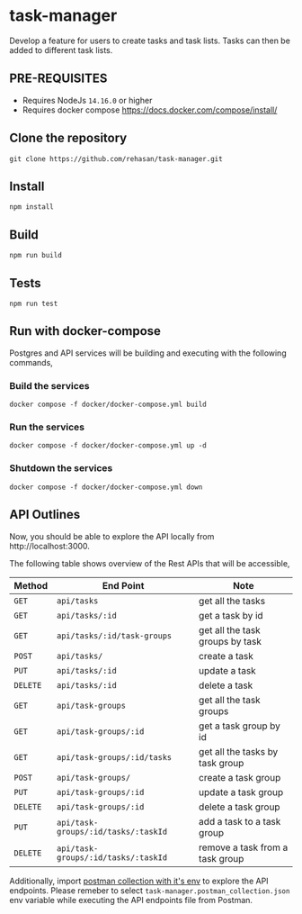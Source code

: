 # task-manager

Develop a feature for users to create tasks and task lists. Tasks can then be added to different task lists.

## PRE-REQUISITES

- Requires NodeJs `14.16.0` or higher
- Requires docker compose https://docs.docker.com/compose/install/

## Clone the repository

    git clone https://github.com/rehasan/task-manager.git

## Install

    npm install

## Build

    npm run build
  
## Tests

    npm run test

## Run with docker-compose

Postgres and API services will be building and executing with the following commands,

### Build the services

    docker compose -f docker/docker-compose.yml build

### Run the services

    docker compose -f docker/docker-compose.yml up -d

### Shutdown the services

    docker compose -f docker/docker-compose.yml down

## API Outlines

Now, you should be able to explore the API locally from http://localhost:3000.

The following table shows overview of the Rest APIs that will be accessible,

| Method    | End Point                           | Note
| --------- | ----------------------------------- | ----------------------------------- |      
| `GET`     | `api/tasks`	                      | get all the tasks                   |
| `GET`     | `api/tasks/:id`                     | get a task by id                    |
| `GET`     | `api/tasks/:id/task-groups`	      | get all the task groups by task     |
| `POST`    | `api/tasks/`                        | create a task                       |
| `PUT`     | `api/tasks/:id`                     | update a task                       |
| `DELETE`  | `api/tasks/:id`                     | delete a task                       |
| `GET`     | `api/task-groups`	                  | get all the task groups             |
| `GET`     | `api/task-groups/:id`               | get a task group by id              |
| `GET`     | `api/task-groups/:id/tasks`	      | get all the tasks by task group     |
| `POST`    | `api/task-groups/`                  | create a task group                 |
| `PUT`     | `api/task-groups/:id`               | update a task group                 |
| `DELETE`  | `api/task-groups/:id`               | delete a task group                 |
| `PUT`     | `api/task-groups/:id/tasks/:taskId` | add a task to a task group          |
| `DELETE`  | `api/task-groups/:id/tasks/:taskId` | remove a task from a task group     |

Additionally, import [postman collection with it's env](./.postman) to explore the API endpoints. Please remeber to select `task-manager.postman_collection.json` env variable while executing the API endpoints file from Postman.
